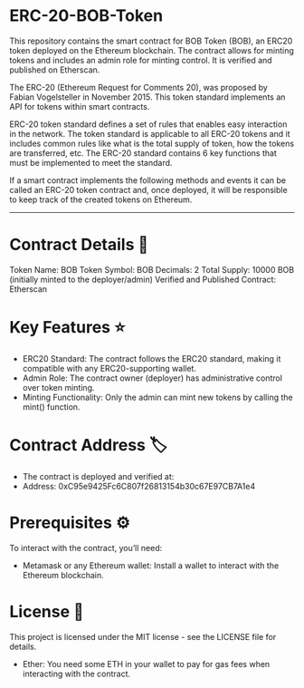 # ERC-20-BOB-Token

This repository contains the smart contract for BOB Token (BOB), an ERC20 token deployed on the Ethereum blockchain. The contract allows for minting tokens and includes an admin role for minting control. It is verified and published on Etherscan.

The ERC-20 (Ethereum Request for Comments 20), was proposed by Fabian Vogelsteller in November 2015. This token standard implements an API for tokens within smart contracts.

ERC-20 token standard defines a set of rules that enables easy interaction in the network. The token standard is applicable to all ERC-20 tokens and it includes common rules like what is the total supply of token, how the tokens are transferred, etc. The ERC-20 standard contains 6 key functions that must be implemented to meet the standard.

If a smart contract implements the following methods and events it can be called an ERC-20 token contract and, once deployed, it will be responsible to keep track of the created tokens on Ethereum.

<hr/>

# Contract Details 📜
Token Name: BOB Token
Symbol: BOB
Decimals: 2
Total Supply: 10000 BOB (initially minted to the deployer/admin)
Verified and Published Contract: Etherscan

# Key Features ⭐
- ERC20 Standard: The contract follows the ERC20 standard, making it compatible with any ERC20-supporting wallet.
- Admin Role: The contract owner (deployer) has administrative control over token minting.
- Minting Functionality: Only the admin can mint new tokens by calling the mint() function.

# Contract Address 🏷️
- The contract is deployed and verified at:
- Address: 0xC95e9425Fc6C807f26813154b30c67E97CB7A1e4

# Prerequisites ⚙️
To interact with the contract, you’ll need:

- Metamask or any Ethereum wallet: Install a wallet to interact with the Ethereum blockchain.

# License 📜
This project is licensed under the MIT license - see the LICENSE file for details.
- Ether: You need some ETH in your wallet to pay for gas fees when interacting with the contract.



